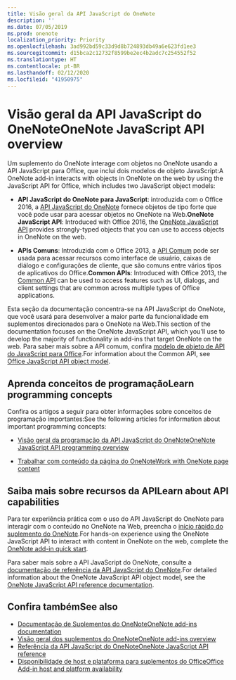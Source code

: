 ```yaml
---
title: Visão geral da API JavaScript do OneNote
description: ''
ms.date: 07/05/2019
ms.prod: onenote
localization_priority: Priority
ms.openlocfilehash: 3ad992bd59c33d9d8b724893db49a6e623fd1ee3
ms.sourcegitcommit: d15bca2c12732f8599be2ec4b2adc7c254552f52
ms.translationtype: HT
ms.contentlocale: pt-BR
ms.lasthandoff: 02/12/2020
ms.locfileid: "41950975"
---
```

# <a name="onenote-javascript-api-overview"></a><span data-ttu-id="d6329-102">Visão geral da API JavaScript do OneNote</span><span class="sxs-lookup"><span data-stu-id="d6329-102">OneNote JavaScript API overview</span></span>

<span data-ttu-id="d6329-103">Um suplemento do OneNote interage com objetos no OneNote usando a API JavaScript para Office, que inclui dois modelos de objeto JavaScript:</span><span class="sxs-lookup"><span data-stu-id="d6329-103">A OneNote add-in interacts with objects in OneNote on the web by using the JavaScript API for Office, which includes two JavaScript object models:</span></span>

* <span data-ttu-id="d6329-104">**API JavaScript do OneNote para JavaScript**: introduzida com o Office 2016, a [API JavaScript do OneNote](/javascript/api/onenote) fornece objetos de tipo forte que você pode usar para acessar objetos no OneNote na Web.</span><span class="sxs-lookup"><span data-stu-id="d6329-104">**OneNote JavaScript API**: Introduced with Office 2016, the [OneNote JavaScript API](/javascript/api/onenote) provides strongly-typed objects that you can use to access objects in OneNote on the web.</span></span> 

* <span data-ttu-id="d6329-105">**APIs Comuns**: Introduzida com o Office 2013, a [API Comum](/javascript/api/office) pode ser usada para acessar recursos como interface de usuário, caixas de diálogo e configurações de cliente, que são comuns entre vários tipos de aplicativos do Office.</span><span class="sxs-lookup"><span data-stu-id="d6329-105">**Common APIs**: Introduced with Office 2013, the [Common API](/javascript/api/office) can be used to access features such as UI, dialogs, and client settings that are common across multiple types of Office applications.</span></span>

<span data-ttu-id="d6329-106">Esta seção da documentação concentra-se na API JavaScript do OneNote, que você usará para desenvolver a maior parte da funcionalidade em suplementos direcionados para o OneNote na Web.</span><span class="sxs-lookup"><span data-stu-id="d6329-106">This section of the documentation focuses on the OneNote JavaScript API, which you'll use to develop the majority of functionality in add-ins that target OneNote on the web.</span></span> <span data-ttu-id="d6329-107">Para saber mais sobre a API comum, confira [ modelo de objeto de API do JavaScript para Office](../../develop/office-javascript-api-object-model.md).</span><span class="sxs-lookup"><span data-stu-id="d6329-107">For information about the Common API, see [Office JavaScript API object model](../../develop/office-javascript-api-object-model.md).</span></span> 

## <a name="learn-programming-concepts"></a><span data-ttu-id="d6329-108">Aprenda conceitos de programação</span><span class="sxs-lookup"><span data-stu-id="d6329-108">Learn programming concepts</span></span>

<span data-ttu-id="d6329-109">Confira os artigos a seguir para obter informações sobre conceitos de programação importantes:</span><span class="sxs-lookup"><span data-stu-id="d6329-109">See the following articles for information about important programming concepts:</span></span>

- [<span data-ttu-id="d6329-110">Visão geral da programação da API JavaScript do OneNote</span><span class="sxs-lookup"><span data-stu-id="d6329-110">OneNote JavaScript API programming overview</span></span>](../../onenote/onenote-add-ins-programming-overview.md)

- [<span data-ttu-id="d6329-111">Trabalhar com conteúdo da página do OneNote</span><span class="sxs-lookup"><span data-stu-id="d6329-111">Work with OneNote page content</span></span>](../../onenote/onenote-add-ins-page-content.md)

## <a name="learn-about-api-capabilities"></a><span data-ttu-id="d6329-112">Saiba mais sobre recursos da API</span><span class="sxs-lookup"><span data-stu-id="d6329-112">Learn about API capabilities</span></span>

<span data-ttu-id="d6329-113">Para ter experiência prática com o uso do API JavaScript do OneNote para interagir com o conteúdo no OneNote na Web, preencha o [início rápido do suplemento do OneNote](../../quickstarts/onenote-quickstart.md).</span><span class="sxs-lookup"><span data-stu-id="d6329-113">For hands-on experience using the OneNote JavaScript API to interact with content in OneNote on the web, complete the [OneNote add-in quick start](../../quickstarts/onenote-quickstart.md).</span></span> 

<span data-ttu-id="d6329-114">Para saber mais sobre a API JavaScript do OneNote, consulte a [documentação de referência da API JavaScript do OneNote](/javascript/api/onenote).</span><span class="sxs-lookup"><span data-stu-id="d6329-114">For detailed information about the OneNote JavaScript API object model, see the [OneNote JavaScript API reference documentation](/javascript/api/onenote).</span></span>

## <a name="see-also"></a><span data-ttu-id="d6329-115">Confira também</span><span class="sxs-lookup"><span data-stu-id="d6329-115">See also</span></span>

- [<span data-ttu-id="d6329-116">Documentação de Suplementos do OneNote</span><span class="sxs-lookup"><span data-stu-id="d6329-116">OneNote add-ins documentation</span></span>](../../onenote/index.md)
- [<span data-ttu-id="d6329-117">Visão geral dos suplementos do OneNote</span><span class="sxs-lookup"><span data-stu-id="d6329-117">OneNote add-ins overview</span></span>](../../onenote/onenote-add-ins-programming-overview.md)
- [<span data-ttu-id="d6329-118">Referência da API JavaScript do OneNote</span><span class="sxs-lookup"><span data-stu-id="d6329-118">OneNote JavaScript API reference</span></span>](/javascript/api/onenote)
- [<span data-ttu-id="d6329-119">Disponibilidade de host e plataforma para suplementos do Office</span><span class="sxs-lookup"><span data-stu-id="d6329-119">Office Add-in host and platform availability</span></span>](../../overview/office-add-in-availability.md)

